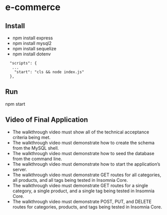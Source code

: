 # e-commerce


## Install
* npm install express
* npm install mysql2
* npm install sequelize 
* npm install dotenv
```
  "scripts": {
   ...
    "start": "cls && node index.js"
  },
```
## Run
npm start

## Video of Final Application

* The walkthrough video must show all of the technical acceptance criteria being met.
* The walkthrough video must demonstrate how to create the schema from the MySQL shell.
* The walkthrough video must demonstrate how to seed the database from the command line.
* The walkthrough video must demonstrate how to start the application’s server.
* The walkthrough video must demonstrate GET routes for all categories, all products, and all tags being tested in Insomnia Core.
* The walkthrough video must demonstrate GET routes for a single category, a single product, and a single tag being tested in Insomnia Core.
* The walkthrough video must demonstrate POST, PUT, and DELETE routes for categories, products, and tags being tested in Insomnia Core.
